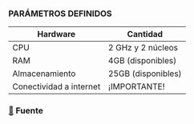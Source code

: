 ### PARÁMETROS DEFINIDOS

| Hardware | Cantidad |
|--------------------|------------|
| CPU | 2 GHz y 2 núcleos|
| RAM | 4GB (disponibles) |
| Almacenamiento | 25GB (disponibles) |
| Conectividad a internet | ¡IMPORTANTE! |
###

### [:pushpin:](https://ubuntu.com/download/desktop#system-requirements) Fuente
